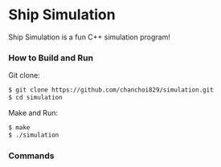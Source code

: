 # Ship Simulation
Ship Simulation is a fun C++ simulation program!
### How to Build and Run
Git clone:
```bash
$ git clone https://github.com/chanchoi829/simulation.git
$ cd simulation
```

Make and Run:
```bash
$ make
$ ./simulation
```

### Commands